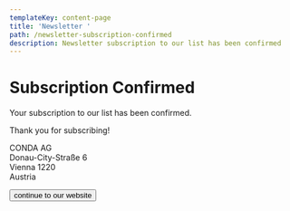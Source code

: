 ```yaml
---
templateKey: content-page
title: 'Newsletter '
path: /newsletter-subscription-confirmed
description: Newsletter subscription to our list has been confirmed
---
```

# Subscription Confirmed

Your subscription to our list has been confirmed.



Thank you for subscribing!



CONDA AG\
Donau-City-Straße 6\
Vienna 1220\
Austria

<button class="btn btn-primary">continue to our website</button>
